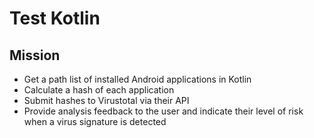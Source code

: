 # Test Kotlin

## Mission
- Get a path list of installed Android applications in Kotlin
-  Calculate a hash of each application
-  Submit hashes to Virustotal via their API
-  Provide analysis feedback to the user and indicate their level of risk when a virus signature is detected